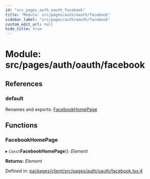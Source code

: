 ```yaml
---
id: "src_pages_auth_oauth_facebook"
title: "Module: src/pages/auth/oauth/facebook"
sidebar_label: "src/pages/auth/oauth/facebook"
custom_edit_url: null
hide_title: true
---
```


# Module: src/pages/auth/oauth/facebook

## References

### default

Renames and exports: [FacebookHomePage](src_pages_auth_oauth_facebook.md#facebookhomepage)

## Functions

### FacebookHomePage

▸ `Const`**FacebookHomePage**(): *Element*

**Returns:** *Element*

Defined in: [packages/client/src/pages/auth/oauth/facebook.tsx:4](https://github.com/xr3ngine/xr3ngine/blob/65dfcf39a/packages/client/src/pages/auth/oauth/facebook.tsx#L4)
